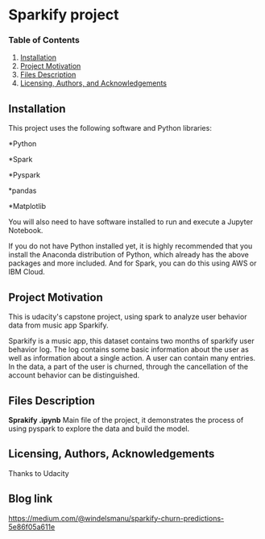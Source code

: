 # Sparkify project

### Table of Contents

1. [Installation](#installation)
2. [Project Motivation](#motivation)
3. [Files Description](#files)
4. [Licensing, Authors, and Acknowledgements](#licensing)

## Installation <a name="installation"></a>

This project uses the following software and Python libraries:

*Python

*Spark

*Pyspark

*pandas

*Matplotlib

You will also need to have software installed to run and execute a Jupyter Notebook.

If you do not have Python installed yet, it is highly recommended that you install the Anaconda distribution of Python, which already has the above packages and more included. And for Spark, you can do this using AWS or IBM Cloud.

## Project Motivation<a name="motivation"></a>

This is udacity's capstone project, using spark to analyze user behavior data from music app Sparkify.

Sparkify is a music app, this dataset contains two months of sparkify user behavior log. The log contains some basic information about the user as well as information about a single action. A user can contain many entries. In the data, a part of the user is churned, through the cancellation of the account behavior can be distinguished.

## Files Description<a name="files"></a>

**Sprakify .ipynb** Main file of the project, it demonstrates the process of using pyspark to explore the data and build the model.

## Licensing, Authors, Acknowledgements<a name="licensing"></a>

Thanks to Udacity

## Blog link
https://medium.com/@windelsmanu/sparkify-churn-predictions-5e86f05a611e
